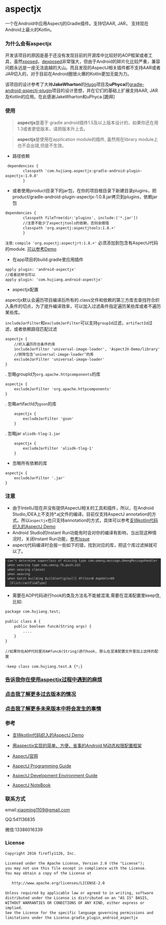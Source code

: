 [xposed]:https://github.com/rovo89/Xposed
[dexposed]:https://github.com/alibaba/dexposed
[Hugo]:https://github.com/JakeWharton/hugo
[gradle-android-aspectj-plugin]:https://github.com/uPhyca/gradle-android-aspectj-plugin
[问题反馈]:https://github.com/HujiangTechnology/gradle_plugin_android_aspectjx/issues

aspectjx
==================================

 一个在Android中应用Aspectj的Gradle插件。支持切AAR, JAR， 支持现在Android上最火的Kotlin。 
 
 
### 为什么会有aspectjx

 开发该项目的原因是基于还没有发现目前的开源库中比较好的AOP框架或者工具，虽然[xposed]，[dexposed]非常强大，但由于Android的碎片化比较严重，兼容问题永远是一座无法逾越的大山。而且发现的AspectJ相关插件都不支持AAR或者JAR切入的，对于目前在Android圈很火爆的Kotlin更加无能为力。
 
 该项目的设计参考了大神**JakeWharton**的[Hugo]项目及**uPhyca**的[gradle-android-aspectj-plugin]项目的设计思想，并在它们的基础上扩展支持AAR, JAR及Kotlin的应用。在此感谢JakeWharton和uPhyca.[跪拜]


### 使用

> **aspectjx**是基于 gradle android插件1.5及以上版本设计的，如果你还在用1.3或者更低版本，请把版本升上去。

> **aspectjx**是使用在application module的插件, 虽然用在library module上也不会出错,但是不生效。

* 路径依赖

```
 dependencies {
        classpath 'com.hujiang.aspectjx:gradle-android-plugin-aspectjx:1.0.8'
        }
```
* 或者使用product目录下的jar包，在你的项目根目录下新建目录plugins，把product/gradle-android-plugin-aspectjx-1.0.8.jar拷贝到plugins，依赖jar包

```
dependencies {
        classpath fileTree(dir:'plugins', include:['*.jar'])
        //注意不能少了aspectjtools的依赖，否则会报错
        classpath 'org.aspectj:aspectjtools:1.8.+'
        }
```

`注意`: `compile 'org.aspectj:aspectjrt:1.8.+'` 必须添加到包含有AspectJ代码的module. [可以参考Demo](https://github.com/HujiangTechnology/AspectJX-Demo/blob/master/library/build.gradle)

* 在app项目的build.gradle里应用插件

```
apply plugin: 'android-aspectjx'
//或者这样也可以
apply plugin: 'com.hujiang.android-aspectjx'
```

* aspectjx配置

aspectjx默认会遍历项目编译后所有的.class文件和依赖的第三方库去查找符合织入条件的切点，为了提升编译效率，可以加入过滤条件指定遍历某些库或者不遍历某些库。

`includeJarFilter`和`excludeJarFilter`可以支持`groupId`过滤，`artifactId`过滤，或者依赖路径匹配过滤

```
aspectjx {
	//织入遍历符合条件的库
	includeJarFilter 'universal-image-loader', 'AspectJX-Demo/library'
	//排除包含‘universal-image-loader’的库
	excludeJarFilter 'universal-image-loader'
}
```

. 忽略groupId为`org.apache.httpcomponents`的库

```
aspectjx {
	excludeJarFilter 'org.apache.httpcomponents'
}
```
. 忽略artifactId为`gson`的库

```
	aspectjx {
		excludeJarFilter 'gson'
	}
```

. 忽略jar `alisdk-tlog-1.jar`

```
	aspectjx {
		excludeJarFilter 'alisdk-tlog-1'
	}
```


* 忽略所有依赖的库

```
aspectjx {
	excludeJarFilter '.jar'
}
```

### 注意

* 由于IntelliJ现在并没有提供AspectJ相关的工具和插件，所以，在Android Studio,IDEA上不支持*.aj文件的编译。目前仅支持AspectJ annotation的方式。所以`aspectjx`也只支持annotation的方式，具体可以参考[支持kotlin代码织入的AspectJ Demo](https://github.com/HujiangTechnology/AspectJ-Demo)
* Android Studio的Instant Run功能有时会对你的编译有影响，当出现这种情况时，关闭Instant Run功能，[参考Issue](https://github.com/HujiangTechnology/gradle_plugin_android_aspectjx/issues/2)
* aspectj代码编译时会报一些如下的错，找到对应的库，把这个库过滤掉就可以了。

![](docs/aspectj_err_0.png)

* 需要在AOP代码进行hook的类及方法名不能被混淆,需要在混淆配置里keep住, 比如:

```
package com.hujiang.test;

public class A {
    public boolean funcA(String args) {
        ....
    }
}

//如果你在AOP代码里对A#funcA(String)进行hook, 那么在混淆配置文件里加上这样的配置

-keep class com.hujiang.test.A {*;}

```


### [告诉我你在使用aspectjx过程中遇到的麻烦](https://github.com/HujiangTechnology/gradle_plugin_android_aspectjx/issues)


### [点击我了解更多过去版本的情况](CHANGELOG.md)

### [点击我了解更多未来版本中将会发生的事情](LOADMAP.md)


### 参考


* [支持kotlin代码织入的AspectJ Demo](https://github.com/HujiangTechnology/AspectJ-Demo)
* [用aspectjx实现的简单、方便、省事的Android M动态权限配置框架](https://github.com/firefly1126/android_permission_aspectjx)


* [AspectJ官网](https://eclipse.org/aspectj/)

* [AspectJ Programming Guide](https://eclipse.org/aspectj/doc/released/progguide/index.html)

* [AspectJ Development Environment Guide](https://eclipse.org/aspectj/doc/released/devguide/index.html)

* [AspectJ NoteBook](https://eclipse.org/aspectj/doc/released/adk15notebook/index.html)

### 联系方式


email:xiaoming1109@gmail.com

QQ:541136835

微信:13386016339


### License


    Copyright 2016 firefly1126, Inc.

    Licensed under the Apache License, Version 2.0 (the "License");
    you may not use this file except in compliance with the License.
    You may obtain a copy of the License at

       http://www.apache.org/licenses/LICENSE-2.0

    Unless required by applicable law or agreed to in writing, software
    distributed under the License is distributed on an "AS IS" BASIS,
    WITHOUT WARRANTIES OR CONDITIONS OF ANY KIND, either express or implied.
    See the License for the specific language governing permissions and
    limitations under the License.gradle_plugin_android_aspectjx
